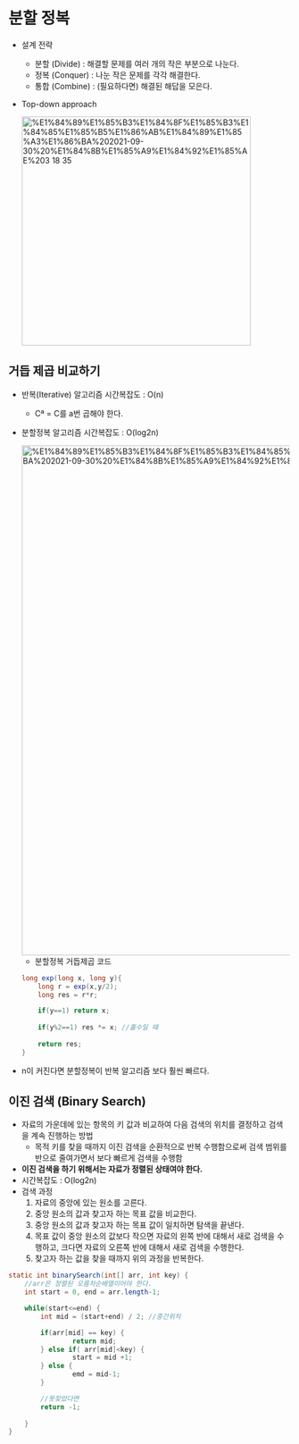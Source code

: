 # 분할 정복


- 설계 전략
    - 분할 (Divide) : 해결할 문제를 여러 개의 작은 부분으로 나눈다.
    - 정복 (Conquer) : 나눈 작은 문제를 각각 해결한다.
    - 통합 (Combine) : (필요하다면) 해결된 해답을 모은다.
- Top-down approach
    
    <img width="410" alt="%E1%84%89%E1%85%B3%E1%84%8F%E1%85%B3%E1%84%85%E1%85%B5%E1%86%AB%E1%84%89%E1%85%A3%E1%86%BA%202021-09-30%20%E1%84%8B%E1%85%A9%E1%84%92%E1%85%AE%203 18 35" src="https://user-images.githubusercontent.com/67090601/135406547-62b10870-82b4-4c57-b42a-f4f3cee51046.png">

## 거듭 제곱 비교하기

- 반복(Iterative) 알고리즘 시간복잡도 : O(n)
    - Cª = C를 a번 곱해야 한다.
- 분할정복 알고리즘 시간복잡도 : O(log2n)
    
    <img width="913" alt="%E1%84%89%E1%85%B3%E1%84%8F%E1%85%B3%E1%84%85%E1%85%B5%E1%86%AB%E1%84%89%E1%85%A3%E1%86%BA%202021-09-30%20%E1%84%8B%E1%85%A9%E1%84%92%E1%85%AE%203 23 19" src="https://user-images.githubusercontent.com/67090601/135406587-bc49b1d8-c4b3-4a5f-af31-77c79adaa455.png">

    - 분할정복 거듭제곱 코드
    
    ```java
    long exp(long x, long y){
    	long r = exp(x,y/2);
    	long res = r*r;
    
    	if(y==1) return x;
    	
    	if(y%2==1) res *= x; //홀수일 때
    	
    	return res;
    }
    ```
    
- n이 커진다면 분할정복이 반복 알고리즘 보다 훨씬 빠르다.


## 이진 검색 (Binary Search)

- 자료의 가운데에 있는 항목의 키 값과 비교하여 다음 검색의 위치를 결정하고 검색을 계속 진행하는 방법
    - 목적 키를 찾을 때까지 이진 검색을 순환적으로 반복 수행함으로써 검색 범위를 반으로 줄여가면서 보다 빠르게 검색을 수행함
- **이진 검색을 하기 위해서는 자료가 정렬된 상태여야 한다.**
- 시간복잡도 : O(log2n)
- 검색 과정
    1. 자료의 중앙에 있는 원소를 고른다.
    2. 중앙 원소의 값과 찾고자 하는 목표 값을 비교한다.
    3. 중앙 원소의 값과 찾고자 하는 목표 값이 일치하면 탐색을 끝낸다.
    4. 목표 값이 중앙 원소의 값보다 작으면 자료의 왼쪽 반에 대해서 새로 검색을 수행하고,
    크다면 자료의 오른쪽 반에 대해서 새로 검색을 수행한다.
    5. 찾고자 하는 값을 찾을 때까지 위의 과정을 반복한다.

```java
static int binarySearch(int[] arr, int key) {
	//arr은 정렬된 오름차순배열이어야 한다.
	int start = 0, end = arr.length-1;

	while(start<=end) {
		int mid = (start+end) / 2; //중간위치

		if(arr[mid] == key) {
				return mid;
		} else if( arr[mid]<key) {
				start = mid +1;
		} else {
				emd = mid-1;
		}

		//못찾았다면
		return -1;
		
	}
}
```
